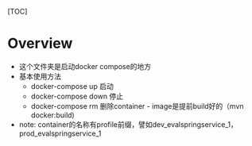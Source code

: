 [TOC]
# Overview
- 这个文件夹是启动docker compose的地方
- 基本使用方法
  - docker-compose up 启动
  - docker-compose down 停止
  - docker-compose rm 删除container - image是提前build好的（mvn docker:build)
- note: container的名称有profile前缀，譬如dev_evalspringservice_1，prod_evalspringservice_1
